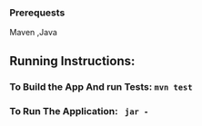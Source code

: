 <H3>Prerequests</H3>
Maven ,Java

<H2>Running Instructions:

<H3>To Build the App And run Tests: <code>mvn test</code> </H3>

<H3>To Run The Application: <code> jar -</code></H3> 
